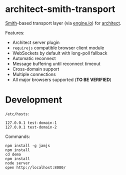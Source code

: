 architect-smith-transport
=========================

[Smith](https://github.com/c9/smith)-based transport layer (via [engine.io](https://github.com/LearnBoost/engine.io))
for [architect](https://github.com/c9/architect).

Features:

  * Architect server plugin
  * `requirejs` compatible browser client module
  * WebSockets by default with long-poll fallback
  * Automatic reconnect
  * Message buffering until reconnect timeout
  * Cross-domain support
  * Multiple connections
  * All major browsers supported (**TO BE VERIFIED**)

Development
===========

`/etc/hosts`:

    127.0.0.1 test-domain-1
    127.0.0.1 test-domain-2

Commands:

    npm install -g jamjs
    npm install
    cd demo
    npm install
    node server
    open http://localhost:8080/
